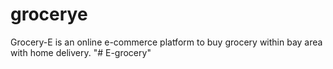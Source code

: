 # grocerye
Grocery-E is an online e-commerce platform to buy grocery within bay area with home delivery.
"# E-grocery" 
